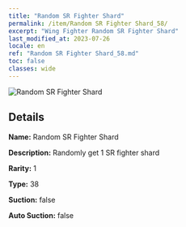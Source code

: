 ```yaml
---
title: "Random SR Fighter Shard"
permalink: /item/Random SR Fighter Shard_58/
excerpt: "Wing Fighter Random SR Fighter Shard"
last_modified_at: 2023-07-26
locale: en
ref: "Random SR Fighter Shard_58.md"
toc: false
classes: wide
---
```



 ![Random SR Fighter Shard](/images/item/Random_SR_Fighter_Shard_p.png)



## Details

 **Name:** Random SR Fighter Shard 

 **Description:** Randomly get 1 SR fighter shard

 **Rarity:** 1 

 **Type:** 38 

 **Suction:** false 

 **Auto Suction:** false 


